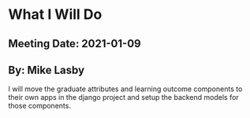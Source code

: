 # What I Will Do
## Meeting Date: 2021-01-09
## By: Mike Lasby  

I will move the graduate attributes and learning outcome components to their own apps in the django project and setup the backend models for those components. 